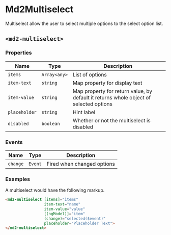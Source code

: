 # Md2Multiselect
Multiselect allow the user to select multiple options to the select option list.

## `<md2-multiselect>`
### Properties

| Name | Type | Description |
| --- | --- | --- |
| `items` | `Array<any>` | List of options |
| `item-text` | `string` | Map property for display text |
| `item-value` | `string` | Map property for return value, by default it returns whole object of selected options |
| `placeholder` | `string` | Hint label |
| `disabled` | `boolean` | Whether or not the multiselect is disabled |

### Events

| Name | Type | Description |
| --- | --- | --- |
| `change` | `Event` | Fired when changed options |

### Examples
A multiselect would have the following markup.
```html
<md2-multiselect [items]="items"
                 item-text="name"
                 item-value="value"
                 [(ngModel)]="item"
                 (change)="selected($event)"
                 placeholder="Placeholder Text">
</md2-multiselect>
```
